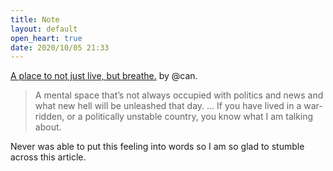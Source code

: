 ```yaml
---
title: Note
layout: default
open_heart: true
date: 2020/10/05 21:33
---
```


[A place to not just live, but breathe.](https://themargins.substack.com/p/a-place-to-not-just-live-but-breathe) by @can.

> A mental space that’s not always occupied with politics and news and what new hell will be unleashed that day. ... If you have lived in a war-ridden, or a politically unstable country, you know what I am talking about.

Never was able to put this feeling into words so I am so glad to stumble across this article.

